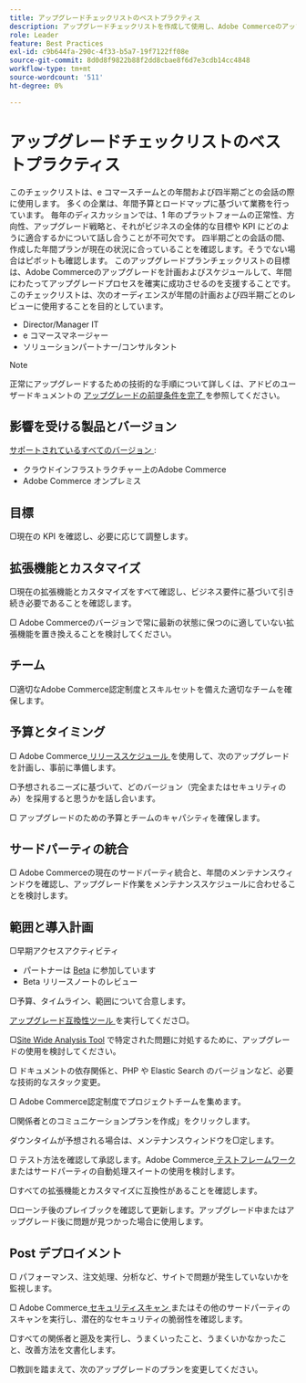 ```yaml
---
title: アップグレードチェックリストのベストプラクティス
description: アップグレードチェックリストを作成して使用し、Adobe Commerceのアップグレード計画を立てる方法について説明します。
role: Leader
feature: Best Practices
exl-id: c9b644fa-290c-4f33-b5a7-19f7122ff08e
source-git-commit: 8d0d8f9822b88f2dd8cbae8f6d7e3cdb14cc4848
workflow-type: tm+mt
source-wordcount: '511'
ht-degree: 0%

---
```


# アップグレードチェックリストのベストプラクティス

このチェックリストは、e コマースチームとの年間および四半期ごとの会話の際に使用します。 多くの企業は、年間予算とロードマップに基づいて業務を行っています。 毎年のディスカッションでは、1 年のプラットフォームの正常性、方向性、アップグレード戦略と、それがビジネスの全体的な目標や KPI にどのように適合するかについて話し合うことが不可欠です。 四半期ごとの会話の間、作成した年間プランが現在の状況に合っていることを確認します。そうでない場合はピボットも確認します。 このアップグレードプランチェックリストの目標は、Adobe Commerceのアップグレードを計画およびスケジュールして、年間にわたってアップグレードプロセスを確実に成功させるのを支援することです。 このチェックリストは、次のオーディエンスが年間の計画および四半期ごとのレビューに使用することを目的としています。

- Director/Manager IT
- e コマースマネージャー
- ソリューションパートナー/コンサルタント

>[!NOTE]
>
>正常にアップグレードするための技術的な手順について詳しくは、アドビのユーザードキュメントの [ アップグレードの前提条件を完了 ](../../../upgrade/prepare/prerequisites.md) を参照してください。

## 影響を受ける製品とバージョン

[ サポートされているすべてのバージョン ](../../../release/versions.md):

- クラウドインフラストラクチャー上のAdobe Commerce
- Adobe Commerce オンプレミス

## 目標

▢現在の KPI を確認し、必要に応じて調整します。

## 拡張機能とカスタマイズ

▢現在の拡張機能とカスタマイズをすべて確認し、ビジネス要件に基づいて引き続き必要であることを確認します。

▢ Adobe Commerceのバージョンで常に最新の状態に保つのに適していない拡張機能を置き換えることを検討してください。

## チーム

▢適切なAdobe Commerce認定制度とスキルセットを備えた適切なチームを確保します。

## 予算とタイミング

▢ Adobe Commerce[ リリーススケジュール ](../../../release/schedule.md) を使用して、次のアップグレードを計画し、事前に準備します。

▢予想されるニーズに基づいて、どのバージョン（完全またはセキュリティのみ）を採用すると思うかを話し合います。

▢ アップグレードのための予算とチームのキャパシティを確保します。

## サードパーティの統合

▢ Adobe Commerceの現在のサードパーティ統合と、年間のメンテナンスウィンドウを確認し、アップグレード作業をメンテナンススケジュールに合わせることを検討します。

## 範囲と導入計画

▢早期アクセスアクティビティ

- パートナーは [Beta](../../../release/beta.md) に参加しています
- Beta リリースノートのレビュー

▢予算、タイムライン、範囲について合意します。

[ アップグレード互換性ツール ](../../../upgrade/upgrade-compatibility-tool/overview.md) を実行してくださ▢。

▢[Site Wide Analysis Tool](../../../tools/site-wide-analysis-tool/intro.md) で特定された問題に対処するために、アップグレードの使用を検討してください。

▢ ドキュメントの依存関係と、PHP や Elastic Search のバージョンなど、必要な技術的なスタック変更。

▢ Adobe Commerce認定制度でプロジェクトチームを集めます。

▢関係者とのコミュニケーションプランを作成」をクリックします。

ダウンタイムが予想される場合は、メンテナンスウィンドウを▢定します。

▢ テスト方法を確認して承認します。Adobe Commerce[ テストフレームワーク ](https://developer.adobe.com/commerce/testing/) またはサードパーティの自動処理スイートの使用を検討します。

▢すべての拡張機能とカスタマイズに互換性があることを確認します。

▢ローンチ後のプレイブックを確認して更新します。アップグレード中またはアップグレード後に問題が見つかった場合に使用します。

## Post デプロイメント

▢ パフォーマンス、注文処理、分析など、サイトで問題が発生していないかを監視します。

▢ Adobe Commerce[ セキュリティスキャン ](https://account.magento.com/scanner/dashboard/) またはその他のサードパーティのスキャンを実行し、潜在的なセキュリティの脆弱性を確認します。

▢すべての関係者と遡及を実行し、うまくいったこと、うまくいかなかったこと、改善方法を文書化します。

▢教訓を踏まえて、次のアップグレードのプランを変更してください。

